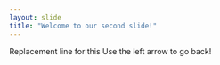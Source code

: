 ```yaml
---
layout: slide
title: "Welcome to our second slide!"
---
```

Replacement line for this 
Use the left arrow to go back!
